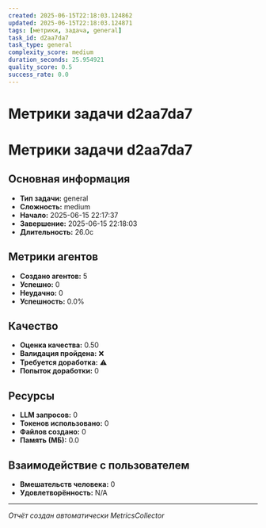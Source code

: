 ```yaml
---
created: 2025-06-15T22:18:03.124862
updated: 2025-06-15T22:18:03.124871
tags: [метрики, задача, general]
task_id: d2aa7da7
task_type: general
complexity_score: medium
duration_seconds: 25.954921
quality_score: 0.5
success_rate: 0.0
---
```


# Метрики задачи d2aa7da7

# Метрики задачи d2aa7da7

## Основная информация
- **Тип задачи:** general
- **Сложность:** medium
- **Начало:** 2025-06-15 22:17:37
- **Завершение:** 2025-06-15 22:18:03
- **Длительность:** 26.0с

## Метрики агентов
- **Создано агентов:** 5
- **Успешно:** 0
- **Неудачно:** 0
- **Успешность:** 0.0%

## Качество
- **Оценка качества:** 0.50
- **Валидация пройдена:** ❌
- **Требуется доработка:** ⚠️
- **Попыток доработки:** 0

## Ресурсы
- **LLM запросов:** 0
- **Токенов использовано:** 0
- **Файлов создано:** 0
- **Память (МБ):** 0.0

## Взаимодействие с пользователем
- **Вмешательств человека:** 0
- **Удовлетворённость:** N/A

---
*Отчёт создан автоматически MetricsCollector*
